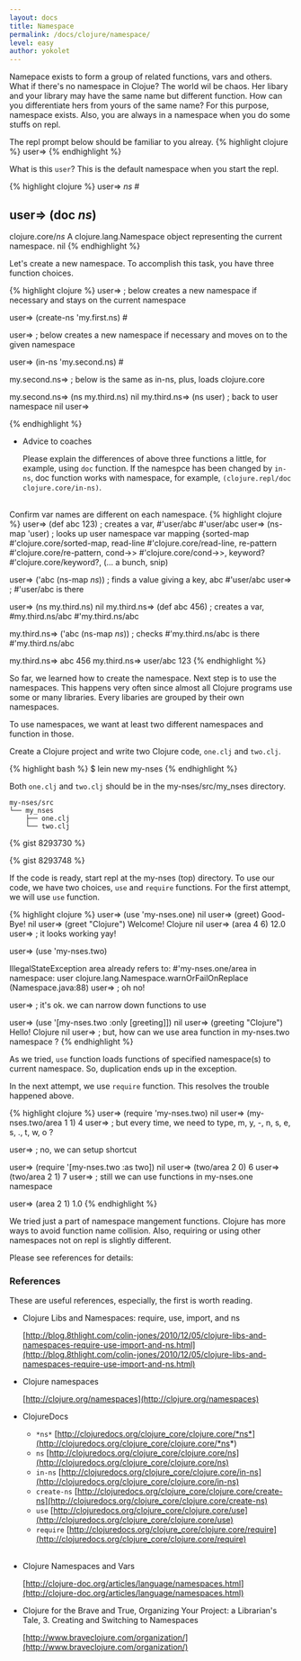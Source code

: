 ```yaml
---
layout: docs
title: Namespace
permalink: /docs/clojure/namespace/
level: easy
author: yokolet
---
```


Namepace exists to form a group of related functions, vars and others.
What if there's no namespace in Clojue? The world wil be chaos.
Her libary and your library may have the same name but different function.
How can you differentiate hers from yours of the same name?
For this purpose, namespace exists.
Also, you are always in a namespace when you do some stuffs on repl.


The repl prompt below should be familiar to you alreay.
{% highlight clojure %}
user=>
{% endhighlight %}

What is this `user`? This is the default namespace when you start the repl.

{% highlight clojure %}
user=> *ns*
#<Namespace user>

user=> (doc *ns*)
-------------------------
clojure.core/*ns*
  A clojure.lang.Namespace object representing the current namespace.
nil
{% endhighlight %}


Let's create a new namespace. To accomplish this task, you have three function choices.

{% highlight clojure %}
user=> ; below creates a new namespace if necessary and stays on the current namespace

user=> (create-ns 'my.first.ns)
#<Namespace my.first.ns>

user=> ; below creates a new namespace if necessary and moves on to the given namespace

user=> (in-ns 'my.second.ns)
#<Namespace my.second.ns>

my.second.ns=> ; below is the same as in-ns, plus, loads clojure.core

my.second.ns=> (ns my.third.ns)
nil
my.third.ns=> (ns user) ; back to user namespace
nil
user=>

{% endhighlight %}

- Advice to coaches

    Please explain the differences of above three functions a little, for example, using `doc` function. If the namespce has been changed by `in-ns`, doc function works with namespace, for example,  `(clojure.repl/doc clojure.core/in-ns)`.

<br/>
Confirm var names are different on each namespace.
{% highlight clojure %}
user=> (def abc 123)  ; creates a var, #'user/abc
#'user/abc
user=> (ns-map 'user)  ; looks up user namespace var mapping
{sorted-map #'clojure.core/sorted-map, read-line #'clojure.core/read-line, re-pattern #'clojure.core/re-pattern, cond->> #'clojure.core/cond->>, keyword? #'clojure.core/keyword?, (... a bunch, snip)

user=> ('abc (ns-map *ns*))  ; finds a value giving a key, abc
#'user/abc
user=> ; #'user/abc is there

user=> (ns my.third.ns)
nil
my.third.ns=> (def abc 456) ; creates a var, #my.third.ns/abc
#'my.third.ns/abc

my.third.ns=> ('abc (ns-map *ns*)) ; checks #'my.third.ns/abc is there
#'my.third.ns/abc

my.third.ns=> abc
456
my.third.ns=> user/abc
123
{% endhighlight %}



So far, we learned how to create the namespace. Next step is to use the namespaces.
This happens very often since almost all Clojure programs use some or many libraries.
Every libaries are grouped by their own namespaces.

To use namespaces, we want at least two different namespaces and function in those.

Create a Clojure project and write two Clojure code, `one.clj` and `two.clj`.


{% highlight bash %}
$ lein new my-nses
{% endhighlight %}

Both `one.clj` and `two.clj` should be in the my-nses/src/my_nses directory.

    my-nses/src
    └── my_nses
        ├── one.clj
        └── two.clj

{% gist 8293730 %}

{% gist 8293748 %}

If the code is ready, start repl at the my-nses (top) directory.
To use our code, we have two choices, `use` and `require` functions.
For the first attempt, we will use `use` function.

{% highlight clojure %}
user=> (use 'my-nses.one)
nil
user=> (greet)
Good-Bye!
nil
user=> (greet "Clojure")
Welcome!  Clojure
nil
user=> (area 4 6)
12.0
user=> ; it looks working yay!

user=> (use 'my-nses.two)

IllegalStateException area already refers to: #'my-nses.one/area in namespace: user  clojure.lang.Namespace.warnOrFailOnReplace (Namespace.java:88)
user=> ; oh no!

user=> ; it's ok. we can narrow down functions to use

user=> (use '[my-nses.two :only [greeting]])
nil
user=> (greeting "Clojure")
Hello!  Clojure
nil
user=> ; but, how can we use area function in my-nses.two namespace ?
{% endhighlight %}

As we tried, `use` function loads functions of specified namespace(s) to
current namespace. So, duplication ends up in the exception.

In the next attempt, we use `require` function.
This resolves the trouble happened above.

{% highlight clojure %}
user=> (require 'my-nses.two)
nil
user=> (my-nses.two/area 1 1)
4
user=> ; but every time, we need to type, m, y, -, n, s, e, s, ., t, w, o ?

user=> ; no, we can setup shortcut

user=> (require '[my-nses.two :as two])
nil
user=> (two/area 2 0)
6
user=> (two/area 2 1)
7
user=> ; still we can use functions in my-nses.one namespace

user=> (area 2 1)
1.0
{% endhighlight %}


We tried just a part of namespace mangement functions. Clojure has more ways to avoid function name collision. Also, requiring or using other namespaces not on repl is slightly different.

Please see references for details:

### References
These are useful references, especially, the first is worth reading.

- Clojure Libs and Namespaces: require, use, import, and ns

  [http://blog.8thlight.com/colin-jones/2010/12/05/clojure-libs-and-namespaces-require-use-import-and-ns.html](http://blog.8thlight.com/colin-jones/2010/12/05/clojure-libs-and-namespaces-require-use-import-and-ns.html)

- Clojure namespaces

  [http://clojure.org/namespaces](http://clojure.org/namespaces)

- ClojureDocs

  - `*ns*`
      [http://clojuredocs.org/clojure_core/clojure.core/*ns*](http://clojuredocs.org/clojure_core/clojure.core/*ns*)
  - `ns`
      [http://clojuredocs.org/clojure_core/clojure.core/ns](http://clojuredocs.org/clojure_core/clojure.core/ns)
  - `in-ns`
      [http://clojuredocs.org/clojure_core/clojure.core/in-ns](http://clojuredocs.org/clojure_core/clojure.core/in-ns)
  - `create-ns`
      [http://clojuredocs.org/clojure_core/clojure.core/create-ns](http://clojuredocs.org/clojure_core/clojure.core/create-ns)
  - `use`
      [http://clojuredocs.org/clojure_core/clojure.core/use](http://clojuredocs.org/clojure_core/clojure.core/use)
  - `require`
      [http://clojuredocs.org/clojure_core/clojure.core/require](http://clojuredocs.org/clojure_core/clojure.core/require)
<br/><br/>

- Clojure Namespaces and Vars

    [http://clojure-doc.org/articles/language/namespaces.html](http://clojure-doc.org/articles/language/namespaces.html)

- Clojure for the Brave and True, Organizing Your Project: a Librarian's Tale, 3. Creating and Switching to Namespaces

  [http://www.braveclojure.com/organization/](http://www.braveclojure.com/organization/) 


